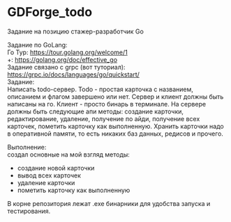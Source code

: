 # GDForge_todo

Задание на позицию стажер-разработчик Go     
       
Задание по GoLang:     
Го Тур: https://tour.golang.org/welcome/1      
+: https://golang.org/doc/effective_go     
Задание связано с grpc (вот туториал): https://grpc.io/docs/languages/go/quickstart/        
Задание:       
Написать todo-сервер. Todo - простая карточка с названием, описанием и флагом завершено или нет. Сервер и клиент должны быть написаны на го. Клиент - просто бинарь в терминале. На сервере должны быть следующие апи методы: создание карточки, редактирование, удаление, получение по айди, получение всех карточек, пометить карточку как выполненную. Хранить карточки надо в оперативной памяти, то есть никаких баз данных, редисов и прочего.

Выполнение:   
создал основные на мой взгляд методы:   
- создание новой карточки
- вывод всех карточек
- удаление карточки
- пометить карточку как выполненную

В корне репозитория лежат .exe бинарники для удобства запуска и тестирования.
